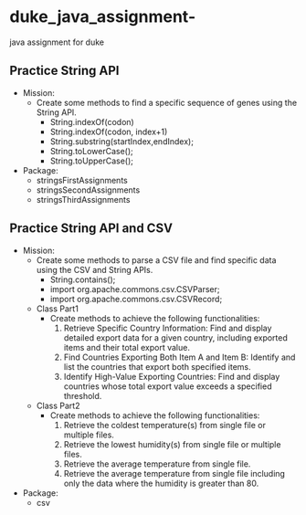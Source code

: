 # duke_java_assignment-
java assignment for duke
## Practice String API
- Mission:
  - Create some methods to find a specific sequence of genes using the String API.
    - String.indexOf(codon)
    - String.indexOf(codon, index+1)
    - String.substring(startIndex,endIndex);
    - String.toLowerCase();
    - String.toUpperCase();
- Package:
    - stringsFirstAssignments
    - stringsSecondAssignments
    - stringsThirdAssignments

## Practice String API and CSV
- Mission:
    - Create some methods to parse a CSV file and find specific data using the CSV and String APIs.
        - String.contains();
        - import org.apache.commons.csv.CSVParser;
        - import org.apache.commons.csv.CSVRecord;
    - Class Part1
      - Create methods to achieve the following functionalities:
        1. Retrieve Specific Country Information: Find and display detailed export data for a given country, including exported items and their total export value.
        2. Find Countries Exporting Both Item A and Item B: Identify and list the countries that export both specified items.
        3. Identify High-Value Exporting Countries: Find and display countries whose total export value exceeds a specified threshold.
    - Class Part2
      - Create methods to achieve the following functionalities:
        1. Retrieve the coldest temperature(s) from single file or multiple files.
        2. Retrieve the lowest humidity(s) from single file or multiple files.
        3. Retrieve the average temperature from single file.
        4. Retrieve the average temperature from single file including only the data where the humidity is greater than 80.
- Package:
    - csv


